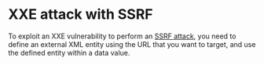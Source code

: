 # XXE attack with SSRF
To exploit an XXE vulnerability to perform an [SSRF attack]([url](https://portswigger.net/web-security/ssrf)), you need to define an external XML entity using the URL that you want to target, and use the defined entity within a data value.
